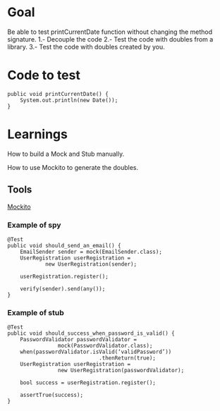 # Goal
Be able to test printCurrentDate function without changing the method signature.
1.- Decouple the code
2.- Test the code with doubles from a library.
3.- Test the code with doubles created by you.
# Code to test
	public void printCurrentDate() {
		System.out.println(new Date());
	}
# Learnings
How to build a Mock and Stub manually.

How to use Mockito to generate the doubles.

## Tools
[Mockito](http://mockito.org/)
### Example of spy

    @Test
    public void should_send_an_email() {
        EmailSender sender = mock(EmailSender.class);
        UserRegistration userRegistration =
                new UserRegistration(sender);

        userRegistration.register();

        verify(sender).send(any());
    }
	
### Example of stub

    @Test
    public void should_success_when_password_is_valid() {
        PasswordValidator passwordValidator =
                    mock(PasswordValidator.class);
        when(passwordValidator.isValid(‘validPassword’))
                                 .thenReturn(true);
        UserRegistration userRegistration =
                    new UserRegistration(passwordValidator);

        bool success = userRegistration.register();

        assertTrue(success);
    }
